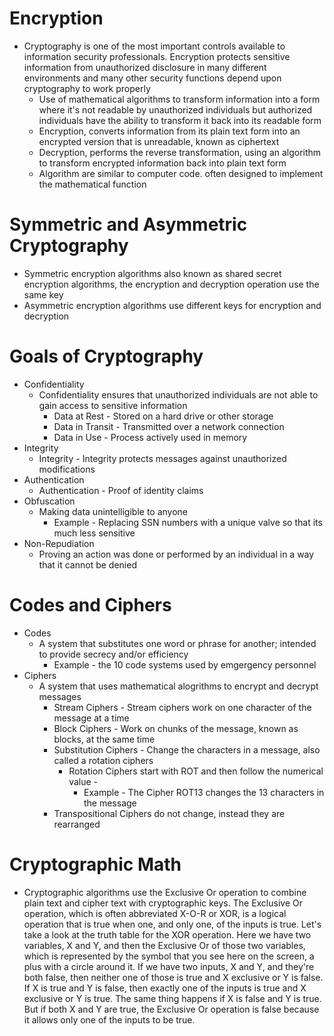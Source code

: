 # Encryption   
-  Cryptography is one of the most important controls available to information security professionals. Encryption protects sensitive information from unauthorized disclosure in many different environments and many other security functions depend upon cryptography to work properly
   -  Use of mathematical algorithms to transform information into a form where it's not readable by unauthorized individuals but authorized individuals have the ability to transform it back into its readable form
   -  Encryption, converts information from its plain text form into an encrypted version that is unreadable, known as ciphertext
   -  Decryption, performs the reverse transformation, using an algorithm to transform encrypted information back into plain text form
   -  Algorithm are similar to computer code. often designed to implement the mathematical function

# Symmetric and Asymmetric Cryptography
-   Symmetric encryption algorithms also known as shared secret encryption algorithms, the encryption and decryption operation use the same key
-   Asymmetric encryption algorithms use different keys for encryption and decryption

# Goals of Cryptography
-   Confidentiality
    -   Confidentiality ensures that unauthorized individuals are not able to gain access to sensitive information
        -   Data at Rest - Stored on a hard drive or other storage
        -   Data in Transit - Transmitted over a network connection
        -   Data in Use  - Process actively used in memory
-   Integrity
    -   Integrity - Integrity protects messages against unauthorized modifications
-   Authentication
    -   Authentication - Proof of identity claims
-  Obfuscation  
    -   Making data unintelligible to anyone
        -   Example - Replacing SSN numbers with a unique valve so that its much less sensitive
-   Non-Repudiation
    -   Proving an action was done or performed by an individual in a way that it cannot be denied

# Codes and Ciphers
- Codes
  - A system that substitutes one word or phrase for another; intended to provide secrecy and/or efficiency
     - Example - the 10 code systems used by emgergency personnel
- Ciphers
  - A system that uses mathematical alogrithms to encrypt and decrypt messages
    - Stream Ciphers - Stream ciphers work on one character of the message at a time
    - Block Ciphers -  Work on chunks of the message, known as blocks, at the same time
    - Substitution Ciphers - Change the characters in a message, also called a rotation ciphers
      - Rotation Ciphers start with ROT and then follow the numerical value -
        - Example - The Cipher ROT13 changes the 13 characters in the message
    - Transpositional Ciphers do not change, instead they are rearranged

# Cryptographic Math
- Cryptographic algorithms use the Exclusive Or operation to combine plain text and cipher text with cryptographic keys. The Exclusive Or operation, which is often abbreviated X-O-R or XOR, is a logical operation that is true when one, and only one, of the inputs is true. Let's take a look at the truth table for the XOR operation. Here we have two variables, X and Y, and then the Exclusive Or of those two variables, which is represented by the symbol that you see here on the screen, a plus with a circle around it. If we have two inputs, X and Y, and they're both false, then neither one of those is true and X exclusive or Y is false. If X is true and Y is false, then exactly one of the inputs is true and X exclusive or Y is true. The same thing happens if X is false and Y is true. But if both X and Y are true, the Exclusive Or operation is false because it allows only one of the inputs to be true.